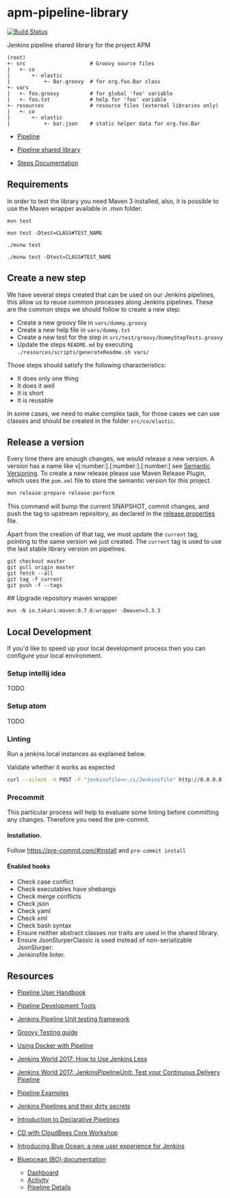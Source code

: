 # apm-pipeline-library

[![Build Status](https://apm-ci.elastic.co/job/apm-shared/job/apm-pipeline-library-mbp/job/master/badge/icon)](https://apm-ci.elastic.co/job/apm-shared/job/apm-pipeline-library-mbp/job/master/)

Jenkins pipeline shared library for the project APM

```
(root)
+- src                     # Groovy source files
|   +- co
|       +- elastic
|           +- Bar.groovy  # for org.foo.Bar class
+- vars
|   +- foo.groovy          # for global 'foo' variable
|   +- foo.txt             # help for 'foo' variable
+- resources               # resource files (external libraries only)
|   +- co
|       +- elastic
|           +- bar.json    # static helper data for org.foo.Bar
```

* [Pipeline](https://jenkins.io/doc/book/pipeline/)
* [Pipeline shared library](https://jenkins.io/doc/book/pipeline/shared-libraries/)

* [Steps Documentation](vars/README.md)

## Requirements

In order to test the library you need Maven 3 installed, also, it is possible to use
the Maven wrapper available in .mvn folder.

`mvn test`

`mvn test -Dtest=CLASS#TEST_NAME`

`./mvnw test`

`./mvnw test -Dtest=CLASS#TEST_NAME`

## Create a new step

We have several steps created that can be used on our Jenkins pipelines,
this allow us to reuse common processes along Jenkins pipelines.
These are the common steps we should follow to create a new step:

* Create a new groovy file in `vars/dummy.groovy`
* Create a new help file in `vars/dummy.txt`
* Create a new test for the step in `src/test/groovy/DummyStepTests.groovy`
* Update the steps `README.md` by executing `./resources/scripts/generateReadme.sh vars/`

Those steps should satisfy the following characteristics:
* It does only one thing
* It does it well
* It is short
* It is reusable

In some cases, we need to make complex task, for those cases we can use classes
and should be created in the folder `src/co/elastic`.

## Release a version

Every time there are enough changes, we would release a new version. A version
has a name like v[:number:].[:number:].[:number:] see [Semantic Versioning](https://semver.org/).
To create a new release please use Maven Release Plugin, which uses the `pom.xml` file
to store the semantic version for this project.

```java
mvn release:prepare release:perform
```

This command will bump the current SNAPSHOT, commit changes, and push the tag to upstream
repository, as declared in the [release.properties](./release.properties) file.

Apart from the creation of that tag, we must update the `current` tag, pointing
to the same version we just created. The `current` tag is used to use the last stable
library version on pipelines.

```
git checkout master
git pull origin master
git fetch --all
git tag -f current
git push -f --tags
```

## Upgrade repository maven wrapper

`mvn -N io.takari:maven:0.7.6:wrapper -Dmaven=3.3.3`

## Local Development

If you'd like to speed up your local development process then you can configure your local environment.


### Setup intellij idea
TODO

### Setup atom
TODO

### Linting

Run a jenkins local instances as explained below.

Validate whether it works as expected

```bash
curl --silent -X POST -F "jenkinsfile=<.ci/Jenkinsfile" http://0.0.0.0:8080/pipeline-model-converter/validate
```

### Precommit

This particular process will help to evaluate some linting before committing any changes. Therefore you need the pre-commit.

#### Installation.

Follow https://pre-commit.com/#install and `pre-commit install`

#### Enabled hooks

- Check case conflict
- Check executables have shebangs
- Check merge conflicts
- Check json
- Check yaml
- Check xml
- Check bash syntax
- Ensure neither abstract classes nor traits are used in the shared library.
- Ensure JsonSlurperClassic is used instead of non-serializable JsonSlurper.
- Jenkinsfile linter.

## Resources

* [Pipeline User Handbook](https://jenkins.io/doc/book/pipeline/)
* [Pipeline Development Tools](https://jenkins.io/doc/book/pipeline/development/)
* [Jenkins Pipeline Unit testing framework](https://github.com/jenkinsci/JenkinsPipelineUnit)
* [Groovy Testing guide](http://groovy-lang.org/testing.html)
* [Using Docker with Pipeline](https://jenkins.io/doc/book/pipeline/docker/)
* [Jenkins World 2017: How to Use Jenkins Less](https://www.youtube.com/watch?v=Zeqc6--0eQw)
* [Jenkins World 2017: JenkinsPipelineUnit: Test your Continuous Delivery Pipeline](https://www.youtube.com/watch?v=RmrpUtbVR7o)
* [Pipeline Examples](https://github.com/jenkinsci/pipeline-examples)
* [Jenkins Pipelines and their dirty secrets](https://medium.com/@Lenkovits/jenkins-pipelines-and-their-dirty-secrets-1-9e535cd603f4)
* [Introduction to Declarative Pipelines](https://github.com/cloudbees/intro-to-declarative-pipeline)
* [CD with CloudBees Core Workshop](https://github.com/cloudbees-core-cd-workshop/workshop-exercises)

* [Introducing Blue Ocean: a new user experience for Jenkins](https://jenkins.io/blog/2016/05/26/introducing-blue-ocean/)
* [Blueocean (BO) documentation](https://jenkins.io/doc/book/blueocean/)
  * [Dashboard](https://jenkins.io/doc/book/blueocean/dashboard/)
  * [Activity](https://jenkins.io/doc/book/blueocean/activity/)
  * [Pipeline Details](https://jenkins.io/doc/book/blueocean/pipeline-run-details/)
